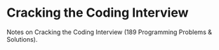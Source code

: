 # Cracking the Coding Interview

Notes on Cracking the Coding Interview (189 Programming Problems & Solutions).
